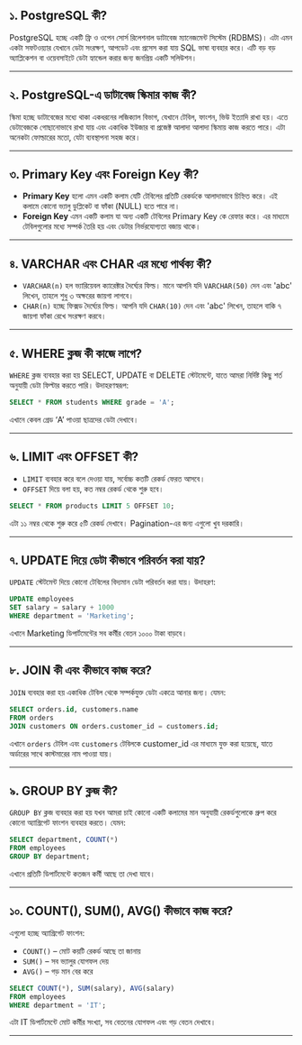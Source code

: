 ## ১. PostgreSQL কী?

PostgreSQL হচ্ছে একটি ফ্রি ও ওপেন সোর্স রিলেশনাল ডাটাবেজ ম্যানেজমেন্ট সিস্টেম (RDBMS)। এটা এমন একটা সফটওয়্যার যেখানে ডেটা সংরক্ষণ, আপডেট এবং প্রসেস করা যায় SQL ভাষা ব্যবহার করে। এটি বড় বড় অ্যাপ্লিকেশন বা ওয়েবসাইটে ডেটা হ্যান্ডেল করার জন্য জনপ্রিয় একটি সলিউশন।

---

## ২. PostgreSQL-এ ডাটাবেজ স্কিমার কাজ কী?

স্কিমা হচ্ছে ডাটাবেজের মধ্যে থাকা একধরনের লজিক্যাল বিভাগ, যেখানে টেবিল, ফাংশন, ভিউ ইত্যাদি রাখা হয়। এতে ডেটাবেজকে গোছানোভাবে রাখা যায় এবং একাধিক ইউজার বা প্রজেক্ট আলাদা আলাদা স্কিমায় কাজ করতে পারে। এটা অনেকটা ফোল্ডারের মতো, যেটা ব্যবস্থাপনা সহজ করে।

---

## ৩. Primary Key এবং Foreign Key কী?

- **Primary Key** হলো এমন একটি কলাম যেটি টেবিলের প্রতিটি রেকর্ডকে আলাদাভাবে চিহ্নিত করে। এই কলামে কোনো ভ্যালু ডুপ্লিকেট বা ফাঁকা (NULL) হতে পারে না।
- **Foreign Key** এমন একটি কলাম যা অন্য একটি টেবিলের Primary Key কে রেফার করে। এর মাধ্যমে টেবিলগুলোর মধ্যে সম্পর্ক তৈরি হয় এবং ডেটার নির্ভরযোগ্যতা বজায় থাকে।

---

## ৪. VARCHAR এবং CHAR এর মধ্যে পার্থক্য কী?

- `VARCHAR(n)` হল ভ্যারিয়েবল ক্যারেক্টার দৈর্ঘ্যের ফিল্ড। মানে আপনি যদি `VARCHAR(50)` দেন এবং 'abc' লিখেন, তাহলে শুধু ৩ অক্ষরের জায়গা লাগবে।
- `CHAR(n)` হচ্ছে ফিক্সড দৈর্ঘ্যের ফিল্ড। আপনি যদি `CHAR(10)` দেন এবং 'abc' লিখেন, তাহলে বাকি ৭ জায়গা ফাঁকা রেখে সংরক্ষণ করবে।

---

## ৫. WHERE ক্লজ কী কাজে লাগে?

`WHERE` ক্লজ ব্যবহার করা হয় SELECT, UPDATE বা DELETE স্টেটমেন্টে, যাতে আমরা নির্দিষ্ট কিছু শর্ত অনুযায়ী ডেটা ফিল্টার করতে পারি। উদাহরণস্বরূপ:

```sql
SELECT * FROM students WHERE grade = 'A';
```

এখানে কেবল গ্রেড ‘A’ পাওয়া ছাত্রদের ডেটা দেখাবে।

---

## ৬. LIMIT এবং OFFSET কী?

- `LIMIT` ব্যবহার করে বলে দেওয়া যায়, সর্বোচ্চ কতটি রেকর্ড ফেরত আসবে।
- `OFFSET` দিয়ে বলা হয়, কত নম্বর রেকর্ড থেকে শুরু হবে।

```sql
SELECT * FROM products LIMIT 5 OFFSET 10;
```

এটা ১১ নম্বর থেকে শুরু করে ৫টি রেকর্ড দেখাবে। Pagination-এর জন্য এগুলো খুব দরকারি।

---

## ৭. UPDATE দিয়ে ডেটা কীভাবে পরিবর্তন করা যায়?

`UPDATE` স্টেটমেন্ট দিয়ে কোনো টেবিলের বিদ্যমান ডেটা পরিবর্তন করা যায়। উদাহরণ:

```sql
UPDATE employees
SET salary = salary + 1000
WHERE department = 'Marketing';
```

এখানে Marketing ডিপার্টমেন্টের সব কর্মীর বেতন ১০০০ টাকা বাড়বে।

---

## ৮. JOIN কী এবং কীভাবে কাজ করে?

`JOIN` ব্যবহার করা হয় একাধিক টেবিল থেকে সম্পর্কযুক্ত ডেটা একত্রে আনার জন্য। যেমন:

```sql
SELECT orders.id, customers.name
FROM orders
JOIN customers ON orders.customer_id = customers.id;
```

এখানে `orders` টেবিল এবং `customers` টেবিলকে customer_id এর মাধ্যমে যুক্ত করা হয়েছে, যাতে অর্ডারের সাথে কাস্টমারের নাম পাওয়া যায়।

---

## ৯. GROUP BY ক্লজ কী?

`GROUP BY` ক্লজ ব্যবহার করা হয় যখন আমরা চাই কোনো একটি কলামের মান অনুযায়ী রেকর্ডগুলোকে গ্রুপ করে কোনো অ্যাগ্রিগেট ফাংশন ব্যবহার করতে। যেমন:

```sql
SELECT department, COUNT(*)
FROM employees
GROUP BY department;
```

এখানে প্রতিটি ডিপার্টমেন্টে কতজন কর্মী আছে তা দেখা যাবে।

---

## ১০. COUNT(), SUM(), AVG() কীভাবে কাজ করে?

এগুলো হচ্ছে অ্যাগ্রিগেট ফাংশন:

- `COUNT()` – মোট কয়টি রেকর্ড আছে তা জানায়
- `SUM()` – সব ভ্যালুর যোগফল দেয়
- `AVG()` – গড় মান বের করে

```sql
SELECT COUNT(*), SUM(salary), AVG(salary)
FROM employees
WHERE department = 'IT';
```

এটা IT ডিপার্টমেন্টে মোট কর্মীর সংখ্যা, সব বেতনের যোগফল এবং গড় বেতন দেখাবে।

---
